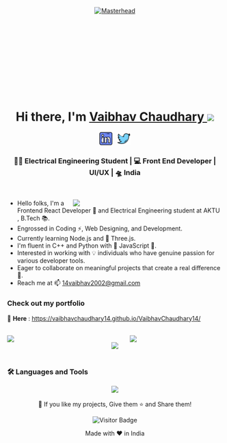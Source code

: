 <div align="center" style="height: 200px; overflow: hidden;">
   <a href="https://vaibhavchaudhary14.github.io">
    <img src="https://media.giphy.com/media/v1.Y2lkPTc5MGI3NjExcDVmNThqbzF5OTRzc3FzcGZxZ2N5NnF1N3d0cmRyZGc4czFwcDdociZlcD12MV9pbnRlcm5hbF9naWZfYnlfaWQmY3Q9Zw/h408T6Y5GfmXBKW62l/giphy.gif" alt="Masterhead" width="100%" height="auto">
  </a>
</div>


<div align="center">
   <h1>Hi there, I'm <a href="https://github.com/VaibhavChaudhary14">Vaibhav Chaudhary </a><img src="https://media.giphy.com/media/hvRJCLFzcasrR4ia7z/giphy.gif" width="50px"></h1>
</div>

<p align="center">
   <a href="https://linkedin.com/in/vaibhavchaudhary14"><img height="30" src="https://raw.githubusercontent.com/8bithemant/8bithemant/master/linkedin.png?raw=true"></a>&nbsp;&nbsp;
    <a href="https://twitter.com/Vaibhav_14ry"><img height="30" src="https://raw.githubusercontent.com/8bithemant/8bithemant/master/twitter.png?raw=true"></a> 
</p> 

<div align="center">
   <h3> 👩‍💻 Electrical Engineering Student | 💻 Front End Developer | UI/UX | 🛸 India  </h3>
</div>


<br>

<div>
   <img align="right" width=350px src="https://media.giphy.com/media/Y4ak9Ki2GZCbJxAnJD/giphy.gif" />
<div>

- Hello folks, I'm a Frontend React Developer 🚀 and Electrical Engineering student at AKTU , B.Tech 📚.<br>
- Engrossed in Coding ⚡, Web Designing, and Development.<br>
- Currently learning Node.js and 🐳 Three.js.<br>
- I'm fluent in C++ and Python with 💛 JavaScript 💛.<br>
- Interested in working with 💡 individuals who have genuine passion for various 
developer tools.<br>
- Eager to collaborate on meaningful projects that create a real difference 💞️.<br>
- Reach me at 📫 14vaibhav2002@gmail.com

 
</div>
</div>
<!--
### HACTOBERFEST-23!   
[![An image of @vaibhavchaudhary14's Holopin badges, which is a link to view their full Holopin profile](https://holopin.me/vaibhavchaudhary14)](https://holopin.io/@vaibhavchaudhary14)

   
<!-- 🔗 To know more about me, you can check out my <a href="https://vaibhavchaudhary14.github.io"> 
**Portfolio Website** </a> -->


###      Check out my portfolio
🔗 **Here** : https://vaibhavchaudhary14.github.io/VaibhavChaudhary14/



<br>

<div style="display: flex; justify-content: space-between;">
   
   <img src="https://github-readme-streak-stats.herokuapp.com/?user=vaibhavchaudhary14&theme=dark&count_private=true&bg_color=0d1116&title_color=ce09ec&text_color=a4aacb&icon_color=007ec6" style="width: 51%;"/>

   <img src="https://github-readme-stats.vercel.app/api/top-langs/?username=vaibhavchaudhary14&layout=compact&theme=dark&count_private=true" style="width: 43%;"/>
</div>

<div align="center">

   <img src="https://github-readme-stats.vercel.app/api?username=vaibhavchaudhary14&theme=dark&hide_border=false&include_all_commits=false&count_private=false" style="width:51%"/>
</div>

<br>

<!--
### 🔨 Check out my recent pull requests 



 ### 🚀 Check out my projects -->



### 🛠️ Languages and Tools
<p align="center">
  <a href="https://skillicons.dev">
    <img src="https://skillicons.dev/icons?i=html,css,js,react,tailwind,mongodb,mysql,nodejs,express,cpp,py,java,git,github,vscode,figma&perline=8" />
  </a>
</p>

<!--
<p align="center">
  <img src="https://img.icons8.com/color/96/000000/html-5.png" alt="HTML" style="margin: 10px;">
  <img src="https://img.icons8.com/color/96/000000/css3.png" alt="CSS" style="margin: 10px;">
  <img src="https://img.icons8.com/color/96/000000/javascript.png" alt="JavaScript (JS)" style="margin: 10px;">
  <img src="https://img.icons8.com/color/96/000000/react-native.png" alt="react native" style="margin: 0px;">
</p>
<p align="center">
  <img src="https://img.icons8.com/color/96/000000/tailwindcss.png" alt="JavaScript (JS)" style="margin: 10px;">
  <img src="https://img.icons8.com/color/96/000000/c-plus-plus-logo.png" alt="C++" style="margin: 10px;">
  <img src="https://img.icons8.com/color/96/000000/python.png" alt="Python" style="margin: 10px;">
  <img src="https://img.icons8.com/color/96/000000/visual-studio-code-2019.png" alt="VS Code" style="margin: 10px;">
</p>
-->


<p align="center">💙 If you like my projects, Give them ⭐ and Share them!</p>

<div align="center">
   
![Visitor Badge](https://visitor-badge.laobi.icu/badge?page_id=vaibhavchaudhary14&left_color=Purple&right_color=#e754808)

                
</div>

<p align="center">Made with ❤️ in India</p>
